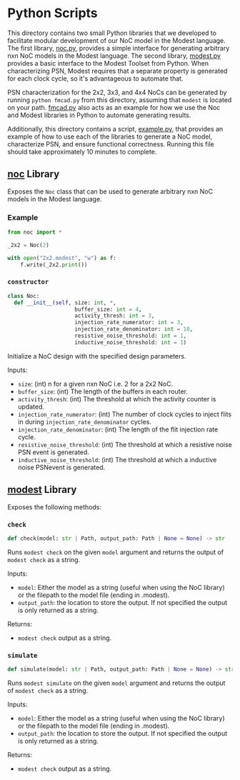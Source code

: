 # Python Scripts

This directory contains two small Python libraries that we developed to facilitate
modular development of our NoC model in the Modest language. The first library,
[noc.py](noc.py), provides a simple interface for generating arbitrary nxn NoC
models in the Modest language. The second library, [modest.py](modest.py) provides
a basic interface to the Modest Toolset from Python. When characterizing PSN,
Modest requires that a separate property is generated for each clock cycle, so
it's advantageous to automate that.

PSN characterization for the 2x2, 3x3, and 4x4 NoCs can be generated by running
`python fmcad.py` from this directory, assuming that `modest` is located on
your path. [fmcad.py](fmcad.py) also acts as an example for how we use the Noc
and Modest libraries in Python to automate generating results.

Additionally, this directory contains a script, [example.py](example.py), that
provides an example of how to use each of the libraries to generate a NoC model,
characterize PSN, and ensure functional correctness. Running this file should
take approximately 10 minutes to complete.

## [noc](noc.py) Library

Exposes the `Noc` class that can be used to generate arbitrary nxn NoC models in
the Modest language.

### Example

```python
from noc import *

_2x2 = Noc(2)

with open("2x2.modest", "w") as f:
    f.write(_2x2.print())
```

### `constructor`

```python
class Noc:
  def __init__(self, size: int, *, 
                     buffer_size: int = 4,
                     activity_thresh: int = 3,
                     injection_rate_numerator: int = 3,
                     injection_rate_denominator: int = 10,
                     resistive_noise_threshold: int = 1,
                     inductive_noise_threshold: int = 1)
```

Initialize a NoC design with the specified design parameters.

Inputs:

- `size`: (int)  n for a given nxn NoC i.e. 2 for a 2x2 NoC.
- `buffer_size`: (int)  The length of the buffers in each router.
- `activity_thresh`: (int) The threshold at which the activity counter is updated.
- `injection_rate_numerator`: (int) The number of clock cycles to inject flits in
  during `injection_rate_denominator` cycles.
- `injection_rate_denominator`: (int) The length of the flit injection rate cycle.
- `resistive_noise_threshold`: (int) The threshold at which a resistive noise PSN event
  is generated.
- `inductive_noise_threshold`: (int) The threshold at which a inductive noise PSNevent
  is generated.

## [modest](modest.py) Library

Exposes the following methods:

### `check`

```python
def check(model: str | Path, output_path: Path | None = None) -> str
```

Runs `modest check` on the given `model` argument and returns the output of
`modest check` as a string.

Inputs:

- `model`: Either the model as a string (useful when using the NoC library) or
  the filepath to the model file (ending in .modest).
- `output_path`: the location to store the output. If not specified the output
  is only returned as a string.

Returns:

- `modest check` output as a string.

### `simulate`

```python
def simulate(model: str | Path, output_path: Path | None = None) -> str
```

Runs `modest simulate` on the given `model` argument and returns the output of
`modest check` as a string.

Inputs:

- `model`: Either the model as a string (useful when using the NoC library) or
  the filepath to the model file (ending in .modest).
- `output_path`: the location to store the output. If not specified the output
  is only returned as a string.

Returns:

- `modest check` output as a string.
